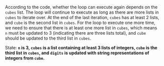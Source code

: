 According to the code, whether the loop can execute again depends on the `cubes` list. The loop will continue to execute as long as there are more lists in `cubes` to iterate over. At the end of the last iteration, `cubes` has at least 2 lists, and `cube` is the second list in `cubes`. For the loop to execute one more time, we need to ensure that there is at least one more list in `cubes`, which means `n` must be updated to 3 (indicating there are three lists total), and `cube` should be updated to the third list in `cubes`.

State: **`n` is 3, `cubes` is a list containing at least 3 lists of integers, `cube` is the third list in `cubes`, and `digits` is updated with string representations of integers from `cube`.**